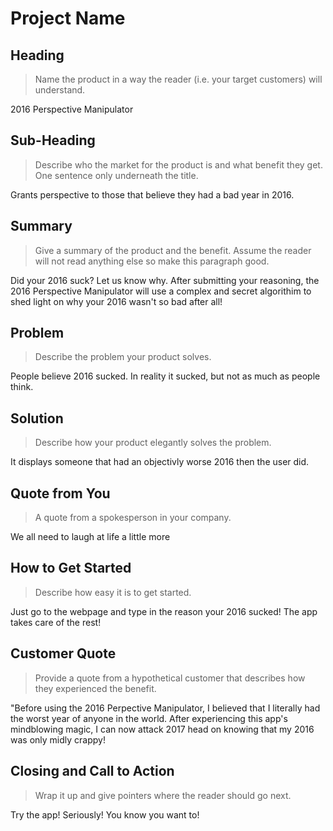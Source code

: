 # Project Name #

<!-- 
> This material was originally posted [here](http://www.quora.com/What-is-Amazons-approach-to-product-development-and-product-management). It is reproduced here for posterities sake.

There is an approach called "working backwards" that is widely used at Amazon. They work backwards from the customer, rather than starting with an idea for a product and trying to bolt customers onto it. While working backwards can be applied to any specific product decision, using this approach is especially important when developing new products or features.

For new initiatives a product manager typically starts by writing an internal press release announcing the finished product. The target audience for the press release is the new/updated product's customers, which can be retail customers or internal users of a tool or technology. Internal press releases are centered around the customer problem, how current solutions (internal or external) fail, and how the new product will blow away existing solutions.

If the benefits listed don't sound very interesting or exciting to customers, then perhaps they're not (and shouldn't be built). Instead, the product manager should keep iterating on the press release until they've come up with benefits that actually sound like benefits. Iterating on a press release is a lot less expensive than iterating on the product itself (and quicker!).

If the press release is more than a page and a half, it is probably too long. Keep it simple. 3-4 sentences for most paragraphs. Cut out the fat. Don't make it into a spec. You can accompany the press release with a FAQ that answers all of the other business or execution questions so the press release can stay focused on what the customer gets. My rule of thumb is that if the press release is hard to write, then the product is probably going to suck. Keep working at it until the outline for each paragraph flows. 

Oh, and I also like to write press-releases in what I call "Oprah-speak" for mainstream consumer products. Imagine you're sitting on Oprah's couch and have just explained the product to her, and then you listen as she explains it to her audience. That's "Oprah-speak", not "Geek-speak".

Once the project moves into development, the press release can be used as a touchstone; a guiding light. The product team can ask themselves, "Are we building what is in the press release?" If they find they're spending time building things that aren't in the press release (overbuilding), they need to ask themselves why. This keeps product development focused on achieving the customer benefits and not building extraneous stuff that takes longer to build, takes resources to maintain, and doesn't provide real customer benefit (at least not enough to warrant inclusion in the press release).
 -->
 
## Heading ##
  > Name the product in a way the reader (i.e. your target customers) will understand.
  
  2016 Perspective Manipulator
## Sub-Heading ##
  > Describe who the market for the product is and what benefit they get. One sentence only underneath the title.
  
  Grants perspective to those that believe they had a bad year in 2016. 

## Summary ##
  > Give a summary of the product and the benefit. Assume the reader will not read anything else so make this paragraph good.
  
  Did your 2016 suck? Let us know why. After submitting your reasoning, the 2016 Perspective Manipulator will use a complex and secret algorithim to shed light on why your 2016 wasn't so bad after all!
## Problem ##
  > Describe the problem your product solves.

  People believe 2016 sucked. In reality it sucked, but not as much as people think. 

## Solution ##
  > Describe how your product elegantly solves the problem.

  It displays someone that had an objectivly worse 2016 then the user did. 

## Quote from You ##
  > A quote from a spokesperson in your company.

  We all need to laugh at life a little more

## How to Get Started ##
  > Describe how easy it is to get started.

  Just go to the webpage and type in the reason your 2016 sucked! The app takes care of the rest!

## Customer Quote ##
  > Provide a quote from a hypothetical customer that describes how they experienced the benefit.

  "Before using the 2016 Perpective Manipulator, I believed that I literally had the worst year of anyone in the world. After experiencing this app's mindblowing magic, I can now attack 2017 head on knowing that my 2016 was only midly crappy! 

## Closing and Call to Action ##
  > Wrap it up and give pointers where the reader should go next.

  Try the app! Seriously! You know you want to!
